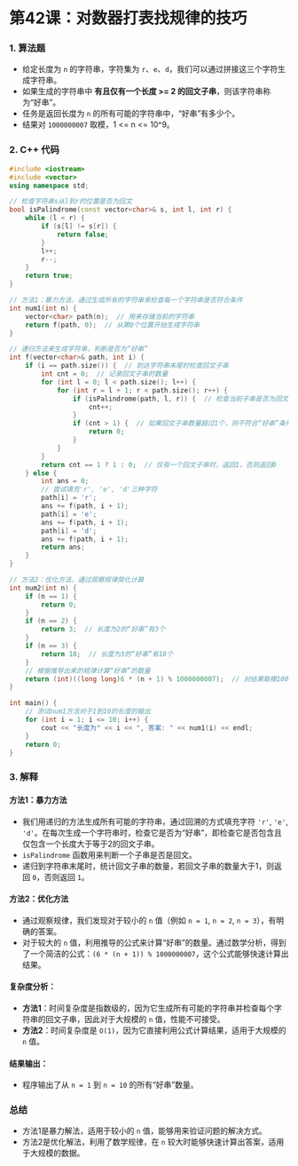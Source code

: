 # **第42课：对数器打表找规律的技巧**

### 1. 算法题

- 给定长度为 `n` 的字符串，字符集为 `r`、`e`、`d`，我们可以通过拼接这三个字符生成字符串。
- 如果生成的字符串中 **有且仅有一个长度 >= 2 的回文子串**，则该字符串称为“好串”。
- 任务是返回长度为 `n` 的所有可能的字符串中，“好串”有多少个。
- 结果对 `1000000007` 取模，1 <= n <= 10^9。

### 2.  C++ 代码

```cpp
#include <iostream>
#include <vector>
using namespace std;

// 检查字符串s从l到r的位置是否为回文
bool isPalindrome(const vector<char>& s, int l, int r) {
    while (l < r) {
        if (s[l] != s[r]) {
            return false;
        }
        l++;
        r--;
    }
    return true;
}

// 方法1：暴力方法，通过生成所有的字符串来检查每一个字符串是否符合条件
int num1(int n) {
    vector<char> path(n);  // 用来存储当前的字符串
    return f(path, 0);  // 从第0个位置开始生成字符串
}

// 递归方法来生成字符串，判断是否为“好串”
int f(vector<char>& path, int i) {
    if (i == path.size()) {  // 到达字符串末尾时检查回文子串
        int cnt = 0;  // 记录回文子串的数量
        for (int l = 0; l < path.size(); l++) {
            for (int r = l + 1; r < path.size(); r++) {
                if (isPalindrome(path, l, r)) {  // 检查当前子串是否为回文
                    cnt++;
                }
                if (cnt > 1) {  // 如果回文子串数量超过1个，则不符合“好串”条件
                    return 0;
                }
            }
        }
        return cnt == 1 ? 1 : 0;  // 仅有一个回文子串时，返回1，否则返回0
    } else {
        int ans = 0;
        // 尝试填充'r', 'e', 'd'三种字符
        path[i] = 'r';
        ans += f(path, i + 1);
        path[i] = 'e';
        ans += f(path, i + 1);
        path[i] = 'd';
        ans += f(path, i + 1);
        return ans;
    }
}

// 方法2：优化方法，通过观察规律简化计算
int num2(int n) {
    if (n == 1) {
        return 0;
    }
    if (n == 2) {
        return 3;  // 长度为2的“好串”有3个
    }
    if (n == 3) {
        return 18;  // 长度为3的“好串”有18个
    }
    // 根据推导出来的规律计算“好串”的数量
    return (int)((long long)6 * (n + 1) % 1000000007);  // 对结果取模1000000007
}

int main() {
    // 测试num1方法对于1到10的长度的输出
    for (int i = 1; i <= 10; i++) {
        cout << "长度为" << i << ", 答案: " << num1(i) << endl;
    }
    return 0;
}
```

### 3. 解释

#### 方法1：暴力方法

- 我们用递归的方法生成所有可能的字符串，通过回溯的方式填充字符 `'r'`, `'e'`, `'d'`。在每次生成一个字符串时，检查它是否为“好串”，即检查它是否包含且仅包含一个长度大于等于2的回文子串。
- `isPalindrome` 函数用来判断一个子串是否是回文。
- 递归到字符串末尾时，统计回文子串的数量，若回文子串的数量大于1，则返回 `0`，否则返回 `1`。

#### 方法2：优化方法

- 通过观察规律，我们发现对于较小的 `n` 值（例如 `n = 1`, `n = 2`, `n = 3`），有明确的答案。
- 对于较大的 `n` 值，利用推导的公式来计算“好串”的数量。通过数学分析，得到了一个简洁的公式：`(6 * (n + 1)) % 1000000007`，这个公式能够快速计算出结果。

#### 复杂度分析：

- **方法1**：时间复杂度是指数级的，因为它生成所有可能的字符串并检查每个字符串的回文子串，因此对于大规模的 `n` 值，性能不可接受。
- **方法2**：时间复杂度是 `O(1)`，因为它直接利用公式计算结果，适用于大规模的 `n` 值。

#### 结果输出：

- 程序输出了从 `n = 1` 到 `n = 10` 的所有“好串”数量。

### 总结

- 方法1是暴力解法，适用于较小的 `n` 值，能够用来验证问题的解决方式。
- 方法2是优化解法，利用了数学规律，在 `n` 较大时能够快速计算出答案，适用于大规模的数据。